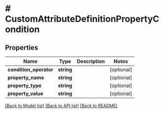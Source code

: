 # # CustomAttributeDefinitionPropertyCondition

## Properties

Name | Type | Description | Notes
------------ | ------------- | ------------- | -------------
**condition_operator** | **string** |  | [optional]
**property_name** | **string** |  | [optional]
**property_type** | **string** |  | [optional]
**property_value** | **string** |  | [optional]

[[Back to Model list]](../../README.md#models) [[Back to API list]](../../README.md#endpoints) [[Back to README]](../../README.md)
